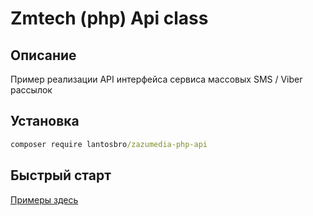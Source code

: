 # Zmtech (php) Api class

## Описание

Пример реализации API интерфейса сервиса массовых SMS / Viber рассылок

## Установка
```cmd
composer require lantosbro/zazumedia-php-api
```
## Быстрый старт

[Примеры здесь](index.php)
